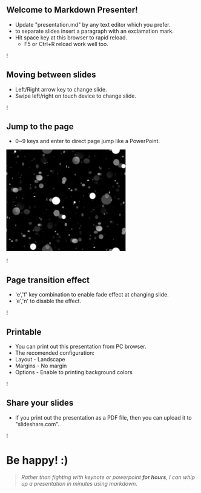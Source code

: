 ## Welcome to **Markdown Presenter**!

- Update "presentation.md" by any text editor which you prefer.
 - to separate slides insert a paragraph with an exclamation mark.
- Hit space key at this browser to rapid reload.
  - F5 or Ctrl+R reload work well too.

!

## Moving between slides

- Left/Right arrow key to change slide.
- Swipe left/right on touch device to change slide.

!

## Jump to the page
- 0~9 keys and enter to direct page jump like a PowerPoint.

![./bg.jpg](./bg.jpg)

!

## Page transition effect

- 'e','f' key combination to enable fade effect at changing slide.
- 'e','n' to disable the effect.

!

## Printable

- You can print out this presentation from PC browser.
- The recomended configuration:
 - Layout - Landscape
 - Margins - No margin
 - Options - Enable to printing background colors

!

## Share your slides

- If you print out the presentation as a PDF file, then you can upload it to "slideshare.com".

!

# Be happy! :)

> _Rather than fighting with keynote or powerpoint **for hours**, I can whip up a presentation in minutes using markdown._